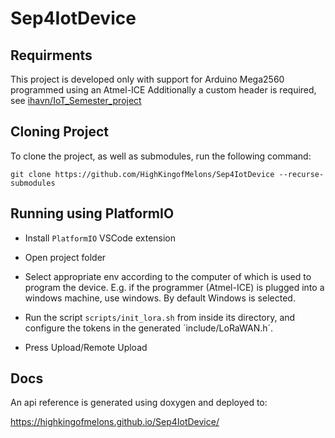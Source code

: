 # Sep4IotDevice

## Requirments
This project is developed only with support for Arduino Mega2560 programmed using an Atmel-ICE
Additionally a custom header is required, see [ihavn/IoT_Semester_project](https://github.com/ihavn/IoT_Semester_project)

## Cloning Project
To clone the project, as well as submodules, run the following command:

`git clone https://github.com/HighKingofMelons/Sep4IotDevice --recurse-submodules`

## Running using PlatformIO
* Install `PlatformIO` VSCode extension

* Open project folder

* Select appropriate env according to the computer of which is used to program the device.
E.g. if the programmer (Atmel-ICE) is plugged into a windows machine, use windows. By default Windows is selected.

* Run the script `scripts/init_lora.sh` from inside its directory, and configure the tokens in the generated ´include/LoRaWAN.h´.

* Press Upload/Remote Upload

## Docs
An api reference is generated using doxygen and deployed to:

https://highkingofmelons.github.io/Sep4IotDevice/
